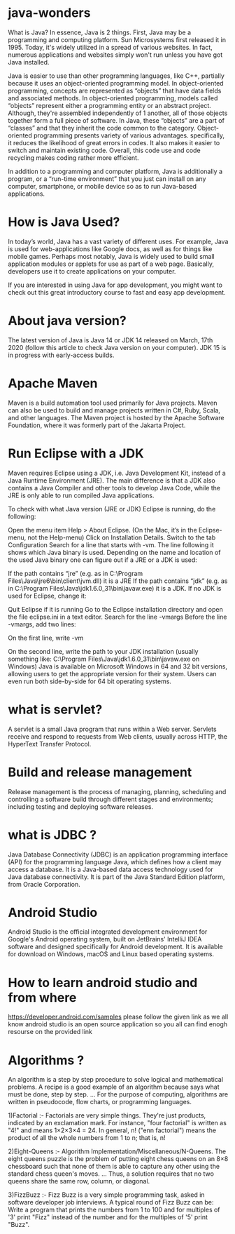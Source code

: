 # java-wonders
What is Java?
In essence, Java is 2 things. First, Java may be a programming and computing platform. Sun Microsystems first released it in 1995. Today, it's widely utilized in a spread of various websites. In fact, numerous applications and websites simply won't run unless you have got Java installed.

Java is easier to use than other programming languages, like C++, partially because it uses an object-oriented programming model. In object-oriented programming, concepts are represented as “objects” that have data fields and associated methods. In object-oriented programming, models called “objects” represent either a programming entity or an abstract project. Although, they're assembled independently of 1 another, all of those objects together form a full piece of software. In Java, these “objects” are a part of “classes” and that they inherit the code common to the category. Object-oriented programming presents variety of various advantages. specifically, it reduces the likelihood of great errors in codes. It also makes it easier to switch and maintain existing code. Overall, this code use and code recycling makes coding rather more efficient.

In addition to a programming and computer platform, Java is additionally a program, or a “run-time environment” that you just can install on any computer, smartphone, or mobile device so as to run Java-based applications.

# How is Java Used?
In today’s world, Java has a vast variety of different uses. For example, Java is used for web-applications like Google docs, as well as for things like mobile games. Perhaps most notably, Java is widely used to build small application modules or applets for use as part of a web page. Basically, developers use it to create applications on your computer.

If you are interested in using Java for app development, you might want to check out this great introductory course to fast and easy app development.

# About java version?
The latest version of Java is Java 14 or JDK 14 released on March, 17th 2020 (follow this article to check Java version on your computer). JDK 15 is in progress with early-access builds.

# Apache Maven
Maven is a build automation tool used primarily for Java projects. Maven can also be used to build and manage projects written in C#, Ruby, Scala, and other languages. The Maven project is hosted by the Apache Software Foundation, where it was formerly part of the Jakarta Project.

# Run Eclipse with a JDK
Maven requires Eclipse using a JDK, i.e. Java Development Kit, instead of a Java Runtime Environment (JRE). The main difference is that a JDK also contains a Java Compiler and other tools to develop Java Code, while the JRE is only able to run compiled Java applications.

To check with what Java version (JRE or JDK) Eclipse is running, do the following:

Open the menu item Help > About Eclipse. (On the Mac, it’s in the Eclipse-menu, not the Help-menu)
Click on Installation Details.
Switch to the tab Configuration
Search for a line that starts with -vm. The line following it shows which Java binary is used.
Depending on the name and location of the used Java binary one can figure out if a JRE or a JDK is used:

If the path contains “jre” (e.g. as in C:\Program Files\Java\jre6\bin\client\jvm.dll) it is a JRE
If the path contains “jdk” (e.g. as in C:\Program Files\Java\jdk1.6.0_31\bin\javaw.exe) it is a JDK.
If no JDK is used for Eclipse, change it:

Quit Eclipse if it is running
Go to the Eclipse installation directory and open the file eclipse.ini in a text editor.
Search for the line -vmargs
Before the line -vmargs, add two lines:

On the first line, write -vm

On the second line, write the path to your JDK installation (usually something like: C:\Program Files\Java\jdk1.6.0_31\bin\javaw.exe on Windows)
Java is available on Microsoft Windows in 64 and 32 bit versions, allowing users to get the appropriate version for their system. Users can even run both side-by-side for 64 bit operating systems.

# what is servlet?
A servlet is a small Java program that runs within a Web server. Servlets receive and respond to requests from Web clients, usually across HTTP, the HyperText Transfer Protocol.

# Build and release management
Release management is the process of managing, planning, scheduling and controlling a software build through different stages and environments; including testing and deploying software releases.
# what is JDBC ?
Java Database Connectivity (JDBC) is an application programming interface (API) for the programming language Java, which defines how a client may access a database. It is a Java-based data access technology used for Java database connectivity. It is part of the Java Standard Edition platform, from Oracle Corporation.
# Android Studio
Android Studio is the official integrated development environment for Google's Android operating system, built on JetBrains' IntelliJ IDEA software and designed specifically for Android development. It is available for download on Windows, macOS and Linux based operating systems.
# How to learn android studio and from where 
https://developer.android.com/samples
please follow the given link as we all know android studio is an open source application so you all can find enogh resourse on the provided link

# Algorithms ?
An algorithm is a step by step procedure to solve logical and mathematical problems. A recipe is a good example of an algorithm because says what must be done, step by step. ... For the purpose of computing, algorithms are written in pseudocode, flow charts, or programming languages. 

1)Factorial :- Factorials are very simple things. They're just products, indicated by an exclamation mark. For instance, "four factorial" is written as "4!" and means 1×2×3×4 = 24. In general, n! ("enn factorial") means the product of all the whole numbers from 1 to n; that is, n!

2)Eight-Queens :- Algorithm Implementation/Miscellaneous/N-Queens. The eight queens puzzle is the problem of putting eight chess queens on an 8×8 chessboard such that none of them is able to capture any other using the standard chess queen's moves. ... Thus, a solution requires that no two queens share the same row, column, or diagonal.

3)FizzBuzz :- Fizz Buzz is a very simple programming task, asked in software developer job interviews. A typical round of Fizz Buzz can be: Write a program that prints the numbers from 1 to 100 and for multiples of '3' print "Fizz" instead of the number and for the multiples of '5' print "Buzz".
